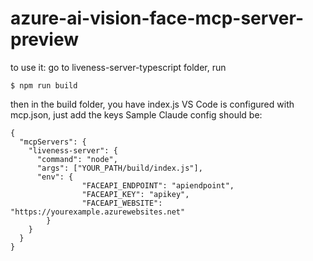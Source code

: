 # azure-ai-vision-face-mcp-server-preview
to use it:
go to liveness-server-typescript folder, run
```
$ npm run build
```
then in the build folder, you have index.js
VS Code is configured with mcp.json, just add the keys
Sample Claude config should be:


```
{
  "mcpServers": {
    "liveness-server": {
      "command": "node",
      "args": ["YOUR_PATH/build/index.js"],
      "env": {
                "FACEAPI_ENDPOINT": "apiendpoint",
                "FACEAPI_KEY": "apikey",
                "FACEAPI_WEBSITE": "https://yourexample.azurewebsites.net"
        }
    }
  }
}

```